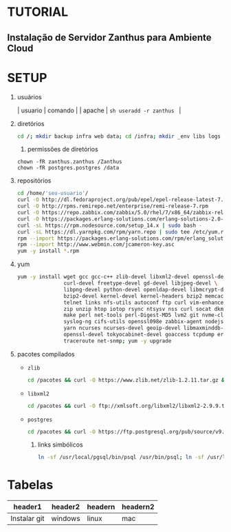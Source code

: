 # TUTORIAL

## Instalação de Servidor Zanthus para Ambiente Cloud

# SETUP

1. usuários

    | usuario | comando |
    | apache  | ```sh
                   useradd -r zanthus
                ``` 
                |
  
1. diretórios
    ```sh
    cd /; mkdir backup infra web data; cd /infra; mkdir _env libs logs pacotes tmpz utils primeshare; mkdir -p /Zanthus/Zeus/Manager
    ```
    1. permissões de diretórios
    ```
    chown -fR zanthus.zanthus /Zanthus
    chown -fR postgres.postgres /data
    ```
1. repositórios
    ```sh
    cd /home/'seu-usuario'/
    curl -O http://dl.fedoraproject.org/pub/epel/epel-release-latest-7.noarch.rpm
    curl -O http://rpms.remirepo.net/enterprise/remi-release-7.rpm
    curl -O https://repo.zabbix.com/zabbix/5.0/rhel/7/x86_64/zabbix-release-5.0-1.el7.noarch.rpm
    curl -O https://packages.erlang-solutions.com/erlang-solutions-2.0-1.noarch.rpm
    curl -sL https://rpm.nodesource.com/setup_14.x | sudo bash -
    curl -sL https://dl.yarnpkg.com/rpm/yarn.repo | sudo tee /etc/yum.repos.d/yarn.repo
    rpm --import https://packages.erlang-solutions.com/rpm/erlang_solutions.asc
    rpm --import http://www.webmin.com/jcameron-key.asc
    yum -y install *.rpm
    ```
1. yum
    ```sh
    yum -y install wget gcc gcc-c++ zlib-devel libxml2-devel openssl-devel \
                   curl-devel freetype-devel gd-devel libjpeg-devel \
                   libpng-devel python-devel openldap-devel libmcrypt-devel \
                   bzip2-devel kernel-devel kernel-headers bzip2 memcached \
                   telnet links nfs-utils autoconf ftp curl vim-enhanced \
                   zip unzip htop iotop rsync ntsysv nss curl socat dkms \
                   make perl net-tools perl-Digest-MD5 lvm2 git nvme-cli \
                   syslog-ng cifs-utils openssl098e zabbix-agent nodejs \
                   yarn ncurses ncurses-devel geoip-devel libmaxminddb-devel \
                   openssl-devel tokyocabinet-devel goaccess tcpdump erlang \
                   traceroute net-snmp; yum -y upgrade
    ```
1. pacotes compilados
    - `zlib`
        ```sh
        cd /pacotes && curl -O https://www.zlib.net/zlib-1.2.11.tar.gz && cp -farp zlib-1.2.11.tar.gz /usr/src/ && cd /usr/src/ && tar -xzf zlib-1.2.11.tar.gz && cd zlib-1.2.11 && ./configure --prefix=/usr/local/lib64 && make && make install
        ```
    - `libxml2`
        ```sh
        cd /pacotes && curl -O ftp://xmlsoft.org/libxml2/libxml2-2.9.9.tar.gz && cp -farp libxml2-2.9.9.tar.gz /usr/src/ && cd /usr/src/ && tar -xzf libxml2-2.9.9.tar.gz && cd libxml2-2.9.9 && ./configure --prefix=/usr/local/lib64 && make && make install
       ```
    - `postgres`
        ```sh
        cd /pacotes && curl -O https://ftp.postgresql.org/pub/source/v9.6.21/postgresql-9.6.21.tar.gz && cp -arp postgresql-9.6.21.tar.gz /usr/src && cd /usr/src/ && tar -xzf postgresql-9.6.21.tar.gz && cd postgresql-9.6.21 && ./configure --prefix=/usr/local/pgsql --without-readline && make && make install
        ```
        1. links simbólicos
            ```sh
            ln -sf /usr/local/pgsql/bin/psql /usr/bin/psql; ln -sf /usr/local/pgsql /var/lib/pgsql
            ```

# Tabelas

| header1      | header2 | headern | headern2 |
| ------------ | ------- | ------- | -------- |
| Instalar git | windows | linux   | mac      |

